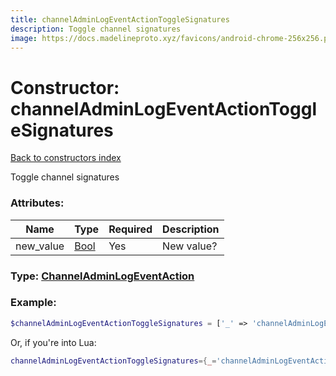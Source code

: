 ```yaml
---
title: channelAdminLogEventActionToggleSignatures
description: Toggle channel signatures
image: https://docs.madelineproto.xyz/favicons/android-chrome-256x256.png
---
```

# Constructor: channelAdminLogEventActionToggleSignatures  
[Back to constructors index](index.md)



Toggle channel signatures

### Attributes:

| Name     |    Type       | Required | Description |
|----------|---------------|----------|-------------|
|new\_value|[Bool](../types/Bool.md) | Yes|New value?|



### Type: [ChannelAdminLogEventAction](../types/ChannelAdminLogEventAction.md)


### Example:

```php
$channelAdminLogEventActionToggleSignatures = ['_' => 'channelAdminLogEventActionToggleSignatures', 'new_value' => Bool];
```  


Or, if you're into Lua:

```lua
channelAdminLogEventActionToggleSignatures={_='channelAdminLogEventActionToggleSignatures', new_value=Bool}

```


